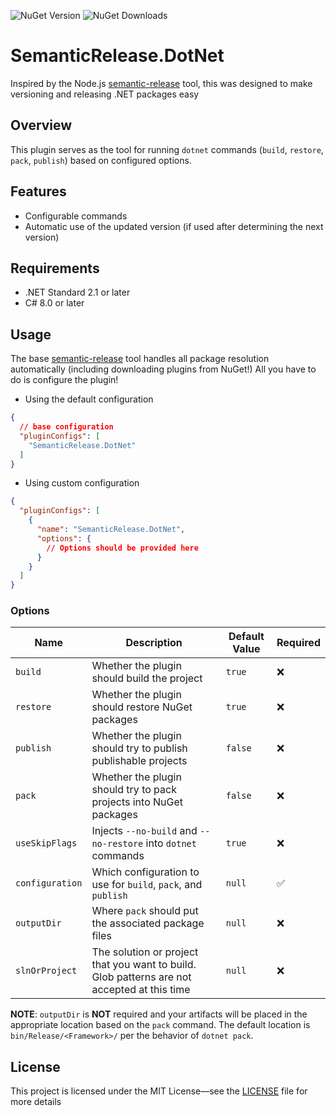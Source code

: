 ![NuGet Version](https://img.shields.io/nuget/v/SemanticRelease.Dotnet)
![NuGet Downloads](https://img.shields.io/nuget/dt/SemanticRelease.Dotnet)

# SemanticRelease.DotNet

Inspired by the Node.js [semantic-release](https://github.com/semantic-release/github) tool, this was designed to make versioning
and releasing .NET packages easy

## Overview

This plugin serves as the tool for running `dotnet` commands (`build`, `restore`, `pack`, `publish`) based on configured options.

## Features

- Configurable commands
- Automatic use of the updated version (if used after determining the next version)

## Requirements

- .NET Standard 2.1 or later
- C# 8.0 or later

## Usage

The base [semantic-release](https://nuget.org/packages/dotnet-semantic-release) tool handles all package resolution automatically 
(including downloading plugins from NuGet!) All you have to do is configure the plugin!

- Using the default configuration
```json
{
  // base configuration
  "pluginConfigs": [
    "SemanticRelease.DotNet"
  ]
}
```
- Using custom configuration
```json
{
  "pluginConfigs": [
    {
      "name": "SemanticRelease.DotNet",
      "options": {
        // Options should be provided here
      }
    }
  ]
}
```

### Options

| Name            | Description                                                                                  | Default Value | Required |
|-----------------|----------------------------------------------------------------------------------------------|---------------|----------|
| `build`         | Whether the plugin should build the project                                                  | `true`        | ❌        |
| `restore`       | Whether the plugin should restore NuGet packages                                             | `true`        | ❌        |
| `publish`       | Whether the plugin should try to publish publishable projects                                | `false`       | ❌        |
| `pack`          | Whether the plugin should try to pack projects into NuGet packages                           | `false`       | ❌        |
| `useSkipFlags`  | Injects `--no-build` and `--no-restore` into `dotnet` commands                               | `true`        | ❌        |
| `configuration` | Which configuration to use for `build`, `pack`, and `publish`                                | `null`        | ✅        |
| `outputDir`     | Where `pack` should put the associated package files                                         | `null`        | ❌        |
| `slnOrProject`  | The solution or project that you want to build. Glob patterns are not accepted at this time  | `null`        | ❌        |

**NOTE**: `outputDir` is **NOT** required and your artifacts will be placed in the appropriate location based on the `pack` command.
The default location is `bin/Release/<Framework>/` per the behavior of `dotnet pack`.

## License

This project is licensed under the MIT License—see the [LICENSE](LICENSE) file for more details